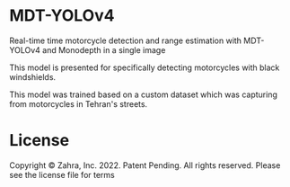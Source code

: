 # MDT-YOLOv4
Real-time time motorcycle detection and range estimation with MDT-YOLOv4 and Monodepth in a single image 

This model is presented for specifically detecting motorcycles with black windshields.

This model was trained based on a custom dataset which was capturing from motorcycles in Tehran's streets.

# License
Copyright © Zahra, Inc. 2022. Patent Pending. All rights reserved. Please see the license file for terms
